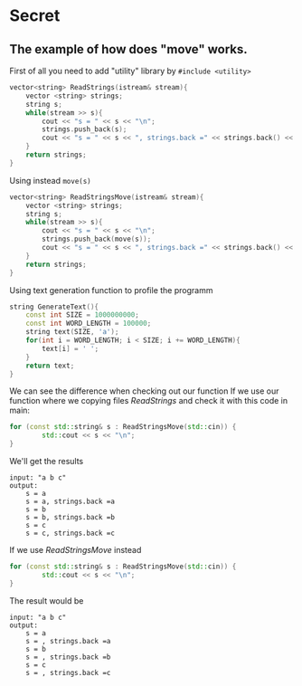 # Secret
## The example of how does "move" works.
First of all you need to add "utility" library by `#include <utility>`
```c++
vector<string> ReadStrings(istream& stream){
    vector <string> strings;
    string s;
    while(stream >> s){
        cout << "s = " << s << "\n";
        strings.push_back(s);
        cout << "s = " << s << ", strings.back =" << strings.back() << "\n";
    }
    return strings;
}
```
Using instead `move(s)`
```c++
vector<string> ReadStringsMove(istream& stream){
	vector <string> strings;
	string s;
	while(stream >> s){
		cout << "s = " << s << "\n";
		strings.push_back(move(s));
		cout << "s = " << s << ", strings.back =" << strings.back() << "\n";
	}
	return strings;
}
```
Using text generation function to profile the programm
```c++
string GenerateText(){
	const int SIZE = 1000000000;
	const int WORD_LENGTH = 100000;
	string text(SIZE, 'a');
	for(int i = WORD_LENGTH; i < SIZE; i += WORD_LENGTH){
		text[i] = ' ';
	}
	return text;
}
```
We can see the difference when checking out our function
If we use our function where we copying files *ReadStrings* and check it with this code in main:
```c++
for (const std::string& s : ReadStringsMove(std::cin)) {
		std::cout << s << "\n";
}
```
We'll get the results
```
input: "a b c"
output:
	s = a
	s = a, strings.back =a
	s = b
	s = b, strings.back =b
	s = c
	s = c, strings.back =c
```
If we use *ReadStringsMove* instead
```c++
for (const std::string& s : ReadStringsMove(std::cin)) {
		std::cout << s << "\n";
}
```
The result would be
```
input: "a b c"
output: 
	s = a
	s = , strings.back =a
	s = b
	s = , strings.back =b
	s = c
	s = , strings.back =c
```
